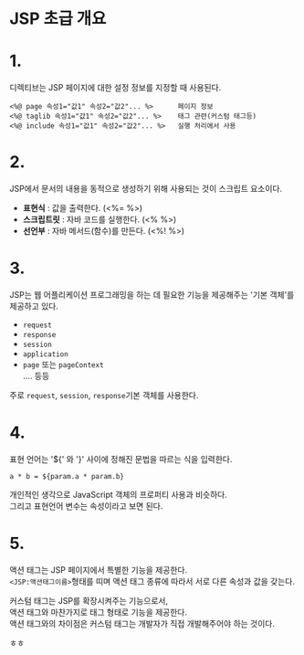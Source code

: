 JSP 초급 개요
=======================
# 1. 
디렉티브는 JSP 페이지에 대한 설정 정보를 지정할 때 사용된다.  
```
<%@ page 속성1="값1" 속성2="값2"... %>      페이지 정보
<%@ taglib 속성1="값1" 속성2="값2"... %>    태그 관련(커스텀 태그등)
<%@ include 속성1="값1" 속성2="값2"... %>   실행 처리에서 사용
```

# 2. 
JSP에서 문서의 내용을 동적으로 생성하기 위해 사용되는 것이 스크립트 요소이다.  
  
* **표현식** : 값을 출력한다. (<%= %>)  
* **스크립트릿** : 자바 코드를 실행한다. (<% %>)  
* **선언부** : 자바 메서드(함수)를 만든다. (<%! %>)  

# 3.
JSP는 웹 어플리케이션 프로그래밍을 하는 데 필요한 기능을 제공해주는 '기본 객체'를 제공하고 있다.    
   
* ```request```   
* ```response```   
* ```session```   
* ```application```   
* ```page``` 또는 ```pageContext```    
.... 등등    
   
주로 ```request```, ```session```, ```response```기본 객체를 사용한다.   

# 4.
표현 언어는 '${' 와 '}' 사이에 정해진 문법을 따르는 식을 입력한다.       
```
a * b = ${param.a * param.b}
```
개인적인 생각으로 JavaScript 객체의 프로퍼티 사용과 비슷하다.    
그리고 표현언어 변수는 속성이라고 보면 된다.  

# 5. 
액션 태그는 JSP 페이지에서 특별한 기능을 제공한다.    
```<JSP:액션태그이름>```형태를 띠며 액션 태그 종류에 따라서 서로 다른 속성과 값을 갖는다.    
  
커스텀 태그는 JSP를 확장시켜주는 기능으로서,  
액션 태그와 마찬가지로 태그 형태로 기능을 제공한다.  
액션 태그와의 차이점은 커스텀 태그는 개발자가 직접 개발해주어야 하는 것이다.  

ㅎㅎ
